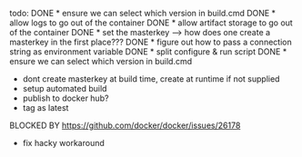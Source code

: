 ﻿todo:
DONE * ensure we can select which version in build.cmd
DONE * allow logs to go out of the container
DONE * allow artifact storage to go out of the container
DONE * set the masterkey --> how does one create a masterkey in the first place???
DONE * figure out how to pass a connection string as environment variable
DONE * split configure & run script
DONE * ensure we can select which version in build.cmd
* dont create masterkey at build time, create at runtime if not supplied
* setup automated build
* publish to docker hub?
* tag as latest


BLOCKED BY https://github.com/docker/docker/issues/26178
* fix hacky workaround